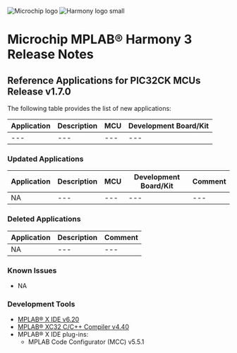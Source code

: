 ﻿![Microchip logo](https://raw.githubusercontent.com/wiki/Microchip-MPLAB-Harmony/Microchip-MPLAB-Harmony.github.io/images/microchip_logo.png)
![Harmony logo small](https://raw.githubusercontent.com/wiki/Microchip-MPLAB-Harmony/Microchip-MPLAB-Harmony.github.io/images/microchip_mplab_harmony_logo_small.png)

# Microchip MPLAB® Harmony 3 Release Notes

## Reference Applications for PIC32CK MCUs Release v1.7.0

The following table provides the list of new applications:

| Application | Description | MCU | Development Board/Kit |
| --- | --- | --- | --- |
| --- | --- | --- | --- |




### Updated Applications  

| Application | Description | MCU | Development Board/Kit | Comment |  
| --- | --- | --- | --- | --- |  
| NA | --- | --- | --- | --- |  



### Deleted Applications  

| Application | Description | Comment |  
| --- | --- |  --- |  
| NA | --- | --- |



### Known Issues
- NA
 

### Development Tools

- [MPLAB® X IDE v6.20](https://www.microchip.com/mplab/mplab-x-ide)
- [MPLAB® XC32 C/C++ Compiler v4.40](https://www.microchip.com/mplab/compilers)
- MPLAB® X IDE plug-ins:
  - MPLAB Code Configurator (MCC) v5.5.1   
